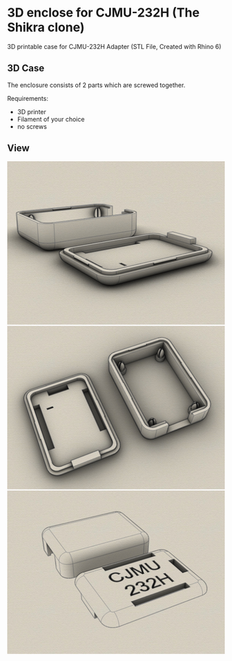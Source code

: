 # 3D enclose for CJMU-232H (The Shikra clone)
3D printable case for CJMU-232H Adapter (STL File, Created with Rhino 6)

## 3D Case

The enclosure consists of 2 parts which are screwed together. 

Requirements:
* 3D printer 
* Filament of your choice
* no screws

## View
![Example Case](iso.jpg)
![Example Case](iso-inside.jpg)
![Example Case](iso-outside.jpg)
